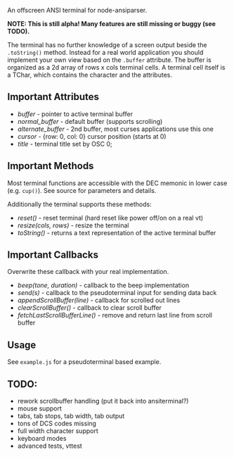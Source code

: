 An offscreen ANSI terminal for node-ansiparser.

**NOTE: This is still alpha! Many features are still missing or buggy (see TODO).**

The terminal has no further knowledge of a screen output beside the `.toString()`
method. Instead for a real world application you should implement your own view based
on the `.buffer` attribute. The buffer is organized as a 2d array of rows x cols terminal cells.
A terminal cell itself is a TChar, which contains the character and the attributes.

## Important Attributes

* *buffer*  - pointer to active terminal buffer
* *normal_buffer* - default buffer (supports scrolling)
* *alternate_buffer* - 2nd buffer, most curses applications use this one
* *cursor* - {row: 0, col: 0} cursor position (starts at 0)
* *title* - terminal title set by OSC 0;

## Important Methods
Most terminal functions are accessible with the DEC memonic in lower case (e.g. `cup()`).
See source for parameters and details.

Additionally the terminal supports these methods:

* *reset()* - reset terminal (hard reset like power off/on on a real vt)
* *resize(cols, rows)* - resize the terminal
* *toString()* - returns a text representation of the active terminal buffer

## Important Callbacks
Overwrite these callback with your real implementation.

* *beep(tone, duration)* - callback to the beep implementation
* *send(s)* - callback to the pseudoterminal input for sending data back
* *appendScrollBuffer(line)* - callback for scrolled out lines
* *clearScrollBuffer()* - callback to clear scroll buffer
* *fetchLastScrollBufferLine()* - remove and return last line from scroll buffer

## Usage
See `example.js` for a pseudoterminal based example.

## TODO:
 *  rework scrollbuffer handling (put it back into ansiterminal?)
 *  mouse support
 *  tabs, tab stops, tab width, tab output
 *  tons of DCS codes missing
 *  full width character support
 *  keyboard modes
 *  advanced tests, vttest